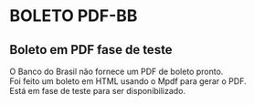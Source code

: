 # BOLETO PDF-BB

## Boleto em PDF fase de teste
O Banco do Brasil não fornece um PDF de boleto pronto.<br>
Foi feito um boleto em HTML usando o Mpdf para gerar o PDF.<br>
Está em fase de teste para ser disponibilizado.
